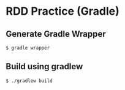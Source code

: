 # RDD Practice (Gradle)

## Generate Gradle Wrapper

```
$ gradle wrapper
```

## Build using gradlew

```
$ ./gradlew build
```
